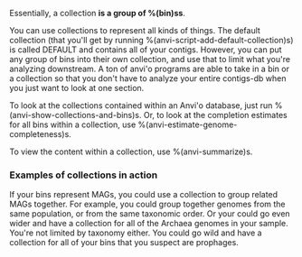 Essentially, a collection **is a group of %(bin)ss**.

You can use collections to represent all kinds of things. The default collection (that you'll get by running %(anvi-script-add-default-collection)s) is called DEFAULT and contains all of your contigs. However, you can put any group of bins into their own collection, and use that to limit what you're analyzing downstream. A ton of anvi'o programs are able to take in a bin or a collection so that you don't have to analyze your entire contigs-db when you just want to look at one section. 

To look at the collections contained within an Anvi'o database, just run %(anvi-show-collections-and-bins)s. Or, to look at the completion estimates for all bins within a collection, use %(anvi-estimate-genome-completeness)s.

To view the content within a collection, use %(anvi-summarize)s.

### Examples of collections in action

If your bins represent MAGs, you could use a collection to group related MAGs together. For example, you could group together genomes from the same population, or from the same taxonomic order. Or your could go even wider and have a collection for all of the Archaea genomes in your sample. You're not limited by taxonomy either. You could go wild and have a collection for all of your bins that you suspect are prophages. 

